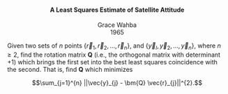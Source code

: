 <center>
<h4>A Least Squares Estimate of Satellite Attitude</h4>
Grace Wahba</br>
1965</br>
</center>

Given two sets of $n$ points $\{\vec{r}_{1}, \vec{r}_{2}, ..., \vec{r}_{n}\}$, and $\{\vec{y}_{l}, \vec{y}_{2}, ... , \vec{y}_{n}\}$, where $n \geq 2$, find the rotation matrix $\bm{Q}$ (i.e., the orthogonal matrix with determinant +1) which brings the first set into the best least squares coincidence with the second. That is, find $\bm{Q}$ which minimizes

$$\sum_{j=1}^{n} ||\vec{y}_{j} - \bm{Q} \vec{r}_{j}||^{2}.$$
